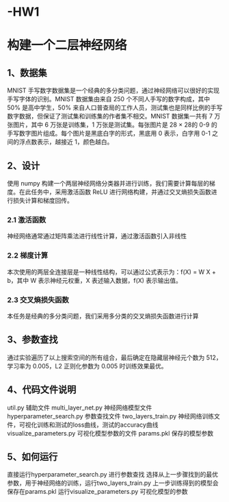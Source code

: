 # -HW1
# 构建一个二层神经网络
## 1、数据集
MNIST 手写数字数据集是一个经典的多分类问题，通过神经网络可以很好的实现手写字体的识别。MNIST 数据集由来自 250 个不同人手写的数字构成，其中 50% 是高中学生，50% 来自人口普查局的工作人员，测试集也是同样比例的手写数字数据，但保证了测试集和训练集的作者集不相交。MNIST 数据集一共有 7 万张图片，其中 6 万张是训练集，1 万张是测试集。每张图片是 28 × 28的 0-9 的手写数字图片组成。每个图片是黑底白字的形式，黑底用 0 表示，白字用 0-1 之间的浮点数表示，越接近 1，颜色越白。
## 2、设计
使用 numpy 构建一个两层神经网络分类器并进行训练，我们需要计算每层的梯度。在此任务中，采用激活函数 ReLU 进行网络构建，并通过交叉熵损失函数进行损失计算和梯度回传。
### 2.1 激活函数
神经网络通常通过矩阵乘法进行线性计算，通过激活函数引入非线性
### 2.2 梯度计算
本次使用的两层全连接层是一种线性结构，可以通过公式表示为：f(X) = W X + b，其中 W 表示神经元权重，X 表述输入数据，f(X) 表示输出值。
### 2.3 交叉熵损失函数
本任务是经典的多分类问题，我们采用多分类的交叉熵损失函数进行计算

## 3、参数查找
通过实验遍历了以上搜索空间的所有组合，最后确定在隐藏层神经元个数为 512，学习率为 0.005，L2 正则化参数为 0.005 时训练效果最优。

## 4、代码文件说明
util.py 辅助文件
multi_layer_net.py 神经网络模型文件
hyperparameter_search.py 参数查找文件
two_layers_train.py 神经网络训练文件，可视化训练和测试的loss曲线，测试的accuracy曲线
visualize_parameters.py 可视化模型参数的文件
params.pkl 保存的模型参数

## 5、如何运行
直接运行hyperparameter_search.py 进行参数查找
选择从上一步骤找到的最优参数，用于神经网络的训练，运行two_layers_train.py
上一步训练得到的模型会保存在params.pkl
运行visualize_parameters.py 可视化模型的参数
